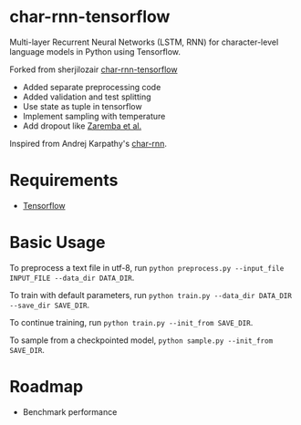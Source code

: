 # char-rnn-tensorflow
Multi-layer Recurrent Neural Networks (LSTM, RNN) for character-level language models in Python using Tensorflow.

Forked from sherjilozair [char-rnn-tensorflow](https://github.com/sherjilozair/char-rnn-tensorflow)

- Added separate preprocessing code
- Added validation and test splitting
- Use state as tuple in tensorflow
- Implement sampling with temperature
- Add dropout like [Zaremba et al.](https://arxiv.org/abs/1409.2329)

Inspired from Andrej Karpathy's [char-rnn](https://github.com/karpathy/char-rnn).

# Requirements
- [Tensorflow](http://www.tensorflow.org)

# Basic Usage
To preprocess a text file in utf-8, run `python preprocess.py --input_file INPUT_FILE --data_dir DATA_DIR`.

To train with default parameters, run `python train.py --data_dir DATA_DIR --save_dir SAVE_DIR`.

To continue training, run `python train.py --init_from SAVE_DIR`.

To sample from a checkpointed model, `python sample.py --init_from SAVE_DIR`.

# Roadmap
- Benchmark performance
